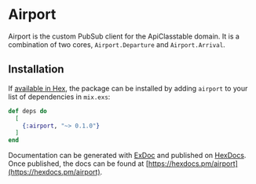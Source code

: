 # Airport

Airport is the custom PubSub client for the ApiClasstable domain.
It is a combination of two cores, `Airport.Departure` and `Airport.Arrival`.

## Installation

If [available in Hex](https://hex.pm/docs/publish), the package can be installed
by adding `airport` to your list of dependencies in `mix.exs`:

```elixir
def deps do
  [
    {:airport, "~> 0.1.0"}
  ]
end
```

Documentation can be generated with [ExDoc](https://github.com/elixir-lang/ex_doc)
and published on [HexDocs](https://hexdocs.pm). Once published, the docs can
be found at [https://hexdocs.pm/airport](https://hexdocs.pm/airport).

